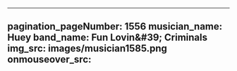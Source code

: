 ------
pagination_pageNumber: 1556
musician_name: Huey
band_name: Fun Lovin&amp;#39; Criminals
img_src: images/musician1585.png
onmouseover_src: 
------